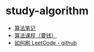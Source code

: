 # study-algorithm

- [算法笔记](https://mnmunknown.gitbooks.io/algorithm-notes/content/)  
- [算法课程（要钱）](https://zhuanlan.zhihu.com/p/161204634)  
- [如何刷 LeetCode - github](https://github.com/azl397985856/leetcode)  
